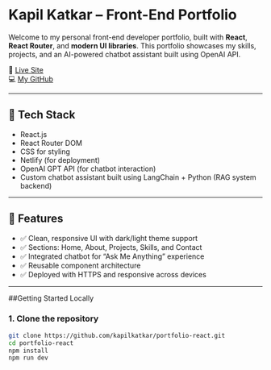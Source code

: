 # Kapil Katkar – Front-End Portfolio

Welcome to my personal front-end developer portfolio, built with **React**, **React Router**, and **modern UI libraries**. This portfolio showcases my skills, projects, and an AI-powered chatbot assistant built using OpenAI API.

🔗 [Live Site](https://kapilk-portfolio.netlify.app)  
💻 [My GitHub](https://github.com/kapilkatkar)

---

## 🧰 Tech Stack

- React.js
- React Router DOM
- CSS for styling
- Netlify (for deployment)
- OpenAI GPT API (for chatbot interaction)
- Custom chatbot assistant built using LangChain + Python (RAG system backend)

---

## 📂 Features

- ✅ Clean, responsive UI with dark/light theme support
- ✅ Sections: Home, About, Projects, Skills, and Contact
- ✅ Integrated chatbot for “Ask Me Anything” experience
- ✅ Reusable component architecture
- ✅ Deployed with HTTPS and responsive across devices

---

##Getting Started Locally

### 1. Clone the repository
```bash
git clone https://github.com/kapilkatkar/portfolio-react.git
cd portfolio-react
npm install
npm run dev

